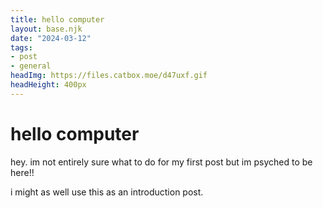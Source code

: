 ```yaml
---
title: hello computer 
layout: base.njk
date: "2024-03-12"
tags: 
- post
- general
headImg: https://files.catbox.moe/d47uxf.gif
headHeight: 400px
---
```

<div class="header" style="background-image: url({{ headImg }}); height: {{ headHeight }};"></div>

# hello computer

hey. im not entirely sure what to do for my first post but im psyched to be here!!

i might as well use this as an introduction post.